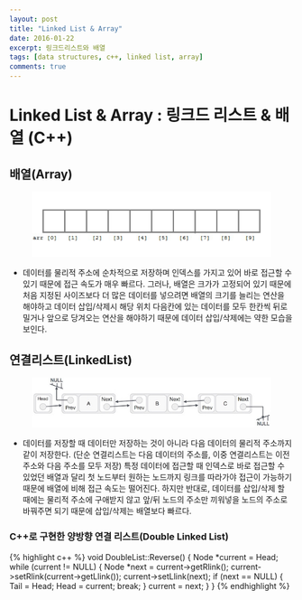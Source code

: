 ```yaml
---
layout: post
title: "Linked List & Array"
date: 2016-01-22
excerpt: 링크드리스트와 배열
tags: [data structures, c++, linked list, array]
comments: true
---
```


# Linked List & Array : 링크드 리스트 & 배열 (C++)

## 배열(Array)

<figure>
    <img src="/images/data_structures/array.jpg">
</figure>

- 데이터를 물리적 주소에 순차적으로 저장하며 인덱스를 가지고 있어 바로 접근할 수 있기 때문에 접근 속도가 매우 빠르다. 그러나, 배열은 크가가 고정되어 있기 때문에 처음 지정된 사이즈보다 더 많은 데이터를 넣으려면 배열의 크기를 늘리는 연산을 해야하고 데이터 삽입/삭제시 해당 위치 다음칸에 있는 데이터를 모두 한칸씩 뒤로 밀거나 앞으로 당겨오는 연산을 해야하기 때문에 데이터 삽입/삭제에는 약한 모습을 보인다.

## 연결리스트(LinkedList)

<figure>
    <img src="/images/data_structures/linkedlist.jpg">
</figure>

- 데이터를 저장할 때 데이터만 저장하는 것이 아니라 다음 데이터의 물리적 주소까지 같이 저장한다. (단순 연결리스트는 다음 데이터의 주소를, 이중 연결리스트는 이전 주소와 다음 주소를 모두 저장) 특정 데이터에 접근할 때 인덱스로 바로 접근할 수 있었던 배열과 달리 첫 노드부터 원하는 노드까지 링크를 따라가야 접근이 가능하기 때문에 배열에 비해 접근 속도는 떨어진다. 하지만 반대로, 데이터를 삽입/삭제 할 때에는 물리적 주소에 구애받지 않고 앞/뒤 노드의 주소만 끼워넣을 노드의 주소로 바꿔주면 되기 때문에 삽입/삭제는 배열보다 빠르다.

### C++로 구현한 양방향 연결 리스트(Double Linked List)

{% highlight c++ %}
void DoubleList::Reverse()
{
	Node *current = Head;
	while (current != NULL)
	{
		Node *next = current->getRlink();
		current->setRlink(current->getLlink());
		current->setLlink(next);
		if (next == NULL) {
			Tail = Head;
			Head = current;
			break;
		}
		current = next;
	}
}
{% endhighlight %}
